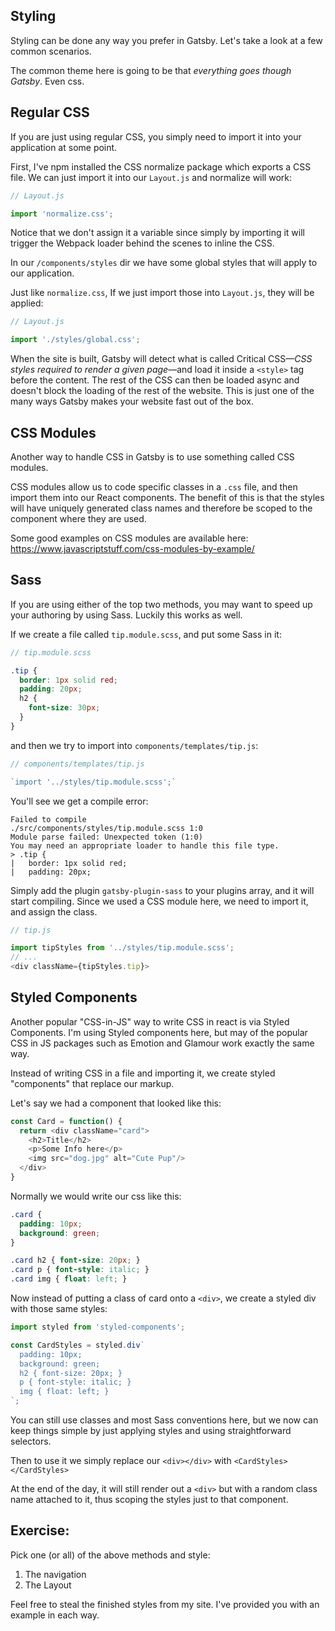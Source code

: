 ## Styling

Styling can be done any way you prefer in Gatsby. Let's take a look at a few common scenarios.

The common theme here is going to be that _everything goes though Gatsby_. Even css.

## Regular CSS

If you are just using regular CSS, you simply need to import it into your application at some point.

First, I've npm installed the CSS normalize package which exports a CSS file. We can just import it into our `Layout.js` and normalize will work:

```js
// Layout.js

import 'normalize.css';
```

Notice that we don't assign it a variable since simply by importing it will trigger the Webpack loader behind the scenes to inline the CSS.

In our `/components/styles` dir we have some global styles that will apply to our application.

Just like `normalize.css`, If we just import those into `Layout.js`, they will be applied:

```js
// Layout.js

import './styles/global.css';
```

When the site is built, Gatsby will detect what is called Critical CSS&mdash;_CSS styles required to render a given page_&mdash;and load it inside a `<style>` tag before the content. The rest of the CSS can then be loaded async and doesn't block the loading of the rest of the website. This is just one of the many ways Gatsby makes your website fast out of the box.

## CSS Modules

Another way to handle CSS in Gatsby is to use something called CSS modules.

CSS modules allow us to code specific classes in a `.css` file, and then import them into our React components. The benefit of this is that the styles will have uniquely generated class names and therefore be scoped to the component where they are used.

Some good examples on CSS modules are available here: <https://www.javascriptstuff.com/css-modules-by-example/>

## Sass

If you are using either of the top two methods, you may want to speed up your authoring by using Sass. Luckily this works as well.

If we create a file called `tip.module.scss`, and put some Sass in it:

```scss
// tip.module.scss

.tip {
  border: 1px solid red;
  padding: 20px;
  h2 {
    font-size: 30px;
  }
}
```

and then we try to import into `components/templates/tip.js`:

```js
// components/templates/tip.js

`import '../styles/tip.module.scss';`
```

You'll see we get a compile error:

```
Failed to compile
./src/components/styles/tip.module.scss 1:0
Module parse failed: Unexpected token (1:0)
You may need an appropriate loader to handle this file type.
> .tip {
|   border: 1px solid red;
|   padding: 20px;
```

Simply add the plugin `gatsby-plugin-sass` to your plugins array, and it will start compiling. Since we used a CSS module here, we need to import it, and assign the class.

```js
// tip.js

import tipStyles from '../styles/tip.module.scss';
// ...
<div className={tipStyles.tip}>
```

## Styled Components

Another popular "CSS-in-JS" way to write CSS in react is via Styled Components. I'm using Styled components here, but may of the popular CSS in JS packages such as Emotion and Glamour work exactly the same way.

Instead of writing CSS in a file and importing it, we create styled "components" that replace our markup.

Let's say we had a component that looked like this:

```js
const Card = function() {
  return <div className="card">
    <h2>Title</h2>
    <p>Some Info here</p>
    <img src="dog.jpg" alt="Cute Pup"/>
  </div>
}
```

Normally we would write our css like this:

```css
.card {
  padding: 10px;
  background: green;
}

.card h2 { font-size: 20px; }
.card p { font-style: italic; }
.card img { float: left; }
```

Now instead of putting a class of card onto a `<div>`, we create a styled div with those same styles:

```js
import styled from 'styled-components';

const CardStyles = styled.div`
  padding: 10px;
  background: green;
  h2 { font-size: 20px; }
  p { font-style: italic; }
  img { float: left; }
`;
```

You can still use classes and most Sass conventions here, but we now can keep things simple by just applying styles and using straightforward selectors.

Then to use it we simply replace our `<div></div>` with `<CardStyles></CardStyles>`

At the end of the day, it will still render out a `<div>` but with a random class name attached to it, thus scoping the styles just to that component.


## Exercise:

Pick one (or all) of the above methods and style:

1. The navigation
1. The Layout


Feel free to steal the finished styles from my site. I've provided you with an example in each way.

